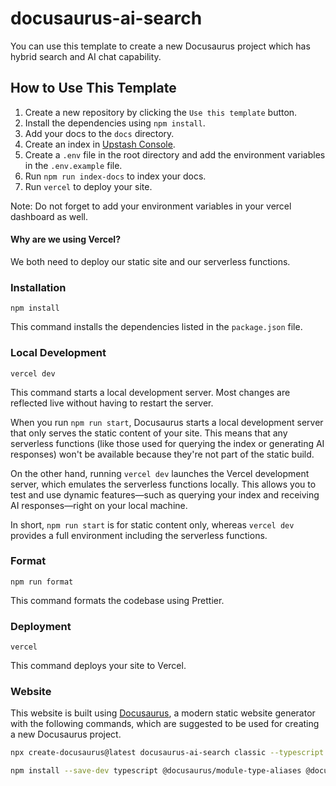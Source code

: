 # docusaurus-ai-search

You can use this template to create a new Docusaurus project which has hybrid search and AI chat capability.

## How to Use This Template

1. Create a new repository by clicking the `Use this template` button.
2. Install the dependencies using `npm install`.
3. Add your docs to the `docs` directory.
4. Create an index in [Upstash Console](https://console.upstash.com).
5. Create a `.env` file in the root directory and add the environment variables in the `.env.example` file.
6. Run `npm run index-docs` to index your docs.
7. Run `vercel` to deploy your site.

Note: Do not forget to add your environment variables in your vercel dashboard as well.

#### Why are we using Vercel?

We both need to deploy our static site and our serverless functions.

### Installation

```
npm install
```

This command installs the dependencies listed in the `package.json` file.

### Local Development

```
vercel dev
```

This command starts a local development server. Most changes are reflected live without having to restart the server.

When you run `npm run start`, Docusaurus starts a local development server that only serves the static content of your site. This means that any serverless functions (like those used for querying the index or generating AI responses) won't be available because they're not part of the static build.

On the other hand, running `vercel dev` launches the Vercel development server, which emulates the serverless functions locally. This allows you to test and use dynamic features—such as querying your index and receiving AI responses—right on your local machine.

In short, `npm run start` is for static content only, whereas `vercel dev` provides a full environment including the serverless functions.

### Format

```
npm run format
```

This command formats the codebase using Prettier.

### Deployment

```
vercel
```

This command deploys your site to Vercel.

### Website

This website is built using [Docusaurus](https://docusaurus.io/), a modern static website generator with the following commands, which are suggested to be used for creating a new Docusaurus project.

```bash
npx create-docusaurus@latest docusaurus-ai-search classic --typescript
```

```bash
npm install --save-dev typescript @docusaurus/module-type-aliases @docusaurus/tsconfig @docusaurus/types
```
